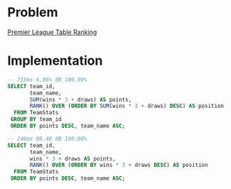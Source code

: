 # Problem

[Premier League Table Ranking](https://leetcode.com/problems/premier-league-table-ranking/)

# Implementation

```sql
-- 715ms 6.06% 0B 100.00%
SELECT team_id,
       team_name,
       SUM(wins * 3 + draws) AS points,
       RANK() OVER (ORDER BY SUM(wins * 3 + draws) DESC) AS position
  FROM TeamStats       
 GROUP BY team_id
 ORDER BY points DESC, team_name ASC; 

-- 246ms 98.48 0B 100.00%
SELECT team_id,
       team_name,
       wins * 3 + draws AS points,
       RANK() OVER (ORDER BY wins * 3 + draws DESC) AS position
  FROM TeamStats       
 ORDER BY points DESC, team_name ASC; 
```
